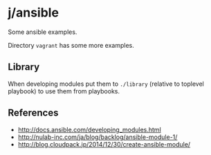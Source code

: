j/ansible
==========


Some ansible examples.

Directory `vagrant` has some more examples.


Library
-------

When developing modules put them to `./library` (relative to toplevel playbook)
to use them from playbooks.


References
----------

* <http://docs.ansible.com/developing_modules.html>
* <http://nulab-inc.com/ja/blog/backlog/ansible-module-1/>
* <http://blog.cloudpack.jp/2014/12/30/create-ansible-module/>
